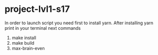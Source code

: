 # project-lvl1-s17

In order to launch script you need first to install yarn.
After installing yarn print in your terminal next commands
1. make install
2. make build
3. max-brain-even